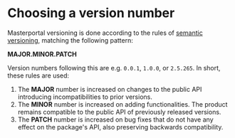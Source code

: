 # Choosing a version number

Masterportal versioning is done according to the rules of [semantic versioning](https://semver.org/), matching the following pattern:

**MAJOR.MINOR.PATCH**

Version numbers following this are e.g. `0.0.1`, `1.0.0`, or `2.5.265`. In short, these rules are used:

1. The **MAJOR** number is increased on changes to the public API introducing incompatibilities to prior versions.
2. The **MINOR** number is increased on adding functionalities. The product remains compatible to the public API of previously released versions.
3. The **PATCH** number is increased on bug fixes that do not have any effect on the package's API, also preserving backwards compatibility.

